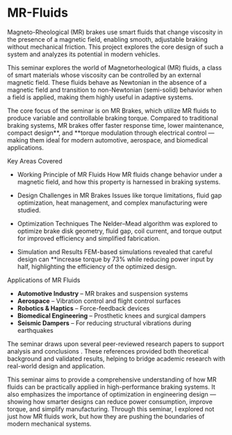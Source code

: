 # MR-Fluids
Magneto-Rheological (MR) brakes use smart fluids that change viscosity in the presence of a magnetic field, enabling smooth, adjustable braking without mechanical friction. This project explores the core design of such a system and analyzes its potential in modern vehicles. 


This seminar explores the world of Magnetorheological (MR) fluids, a class of smart materials whose viscosity can be controlled by an external magnetic field. These fluids behave as Newtonian in the absence of a magnetic field and transition to non-Newtonian (semi-solid) behavior when a field is applied, making them highly useful in adaptive systems.

The core focus of the seminar is on MR Brakes, which utilize MR fluids to produce variable and controllable braking torque. Compared to traditional braking systems, MR brakes offer faster response time, lower maintenance, compact design**, and **torque modulation through electrical control — making them ideal for modern automotive, aerospace, and biomedical applications.


Key Areas Covered

* Working Principle of MR Fluids
  How MR fluids change behavior under a magnetic field, and how this property is harnessed in braking systems.

* Design Challenges in MR Brakes
  Issues like torque limitations, fluid gap optimization, heat management, and complex manufacturing were studied.

* Optimization Techniques
  The Nelder–Mead algorithm was explored to optimize brake disk geometry, fluid gap, coil current, and torque output for improved efficiency and simplified fabrication.

* Simulation and Results
  FEM-based simulations revealed that careful design can **increase torque by 73% while reducing power input by half, highlighting the efficiency of the optimized design.


Applications of MR Fluids

* **Automotive Industry** – MR brakes and suspension systems
* **Aerospace** – Vibration control and flight control surfaces
* **Robotics & Haptics** – Force-feedback devices
* **Biomedical Engineering** – Prosthetic knees and surgical dampers
* **Seismic Dampers** – For reducing structural vibrations during earthquakes


The seminar draws upon several peer-reviewed research papers to support analysis and conclusions .
These references provided both theoretical background and validated results, helping to bridge academic research with real-world design and application.


This seminar aims to provide a comprehensive understanding of how MR fluids can be practically applied in high-performance braking systems. It also emphasizes the importance of optimization in engineering design — showing how smarter designs can reduce power consumption, improve torque, and simplify manufacturing. Through this seminar, I explored not just how MR fluids work, but how they are pushing the boundaries of modern mechanical systems.

